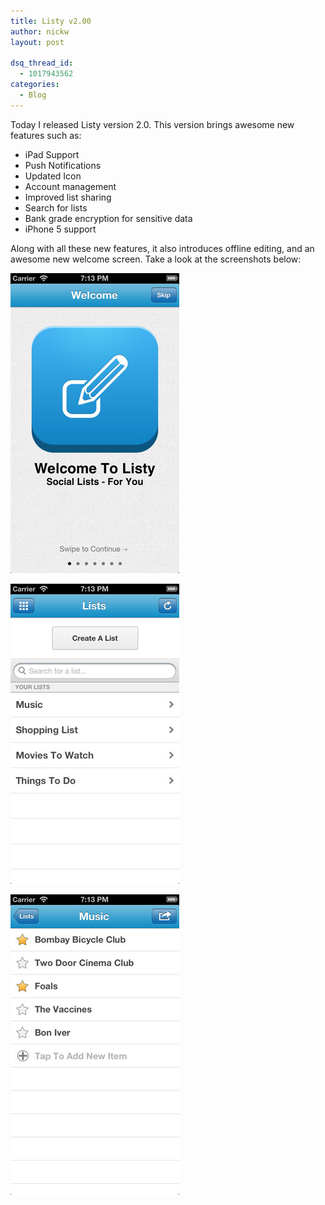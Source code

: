 ```yaml
---
title: Listy v2.00
author: nickw
layout: post

dsq_thread_id:
  - 1017943562
categories:
  - Blog
---
```


Today I released Listy version 2.0. This version brings awesome new features such as:

  * <span style="line-height: 13px;">iPad Support</span>
  * <span style="line-height: 13px;">Push Notifications</span>
  * <span style="line-height: 13px;">Updated Icon</span>
  * <span style="line-height: 13px;">Account management</span>
  * <span style="line-height: 13px;">Improved list sharing</span>
  * <span style="line-height: 13px;">Search for lists</span>
  * <span style="line-height: 13px;">Bank grade encryption for sensitive data</span>
  * <span style="line-height: 13px;">iPhone 5 support</span>

Along with all these new features, it also introduces offline editing, and an awesome new welcome screen. Take a look at the screenshots below:

<!--more-->
<p>
<img class="img-responsive center-block" src="/static/legacy/2012/11/mzl.pbtcngjn.320x480-75.jpg" />
</p>
<p>
<img class="img-responsive center-block" src="/static/legacy/2012/11/mzl.onbilrmn.320x480-75.jpg" />
</p>
<p>
<img class="img-responsive center-block" src="/static/legacy/2012/11/mzl.lcqmmuts.320x480-75.jpg" />
</p>